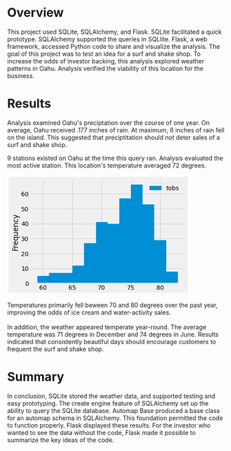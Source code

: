 # Overview
This project used SQLite, SQLAlchemy, and Flask. SQLite facilitated a quick prototype. SQLAlchemy supported the queries in SQLlite. Flask, a web framework, accessed Python code to share and visualize the analysis. The goal of this project was to test an idea for a surf and shake shop. To increase the odds of investor backing, this analysis explored weather patterns in Oahu. Analysis verified the viability of this location for the business.
# Results
Analysis examined Oahu's preciptation over the course of one year. On average, Oahu received .177 inches of rain. At maximum, 6 inches of rain fell on the island. This suggested that preciptitation should not deter sales of a surf and shake shop.

9 stations existed on Oahu at the time this query ran. Analysis evaluated the most active station. This location's temperature averaged 72 degrees. 
\
\
!["Histogram_Surfs_Up_Temp_Analysis.PNG"](https://github.com/dagibbins186/Surfs_Up/blob/main/Surfs_Up/Histogram_Surfs_Up_Temp_Analysis.PNG)
\
\
Temperatures primarily fell beween 70 and 80 degrees over the past year, improving the odds of ice cream and water-activity sales.
\
\
In addition, the weather appeared temperate year-round. The average temperature was 71 degrees in December and 74 degrees in June. Results indicated that consistently beautiful days should encourage customers to frequent the surf and shake shop.
# Summary
In conclusion, SQLite stored the weather data, and supported testing and easy prototyping. The create engine feature of SQLAlchemy set up the ability to query the SQLite database. Automap Base produced a base class for an automap schema in SQLAlchemy. This foundation permitted the code to function properly. Flask displayed these results. For the investor who wanted to see the data without the code, Flask made it possible to summarize the key ideas of the code.
